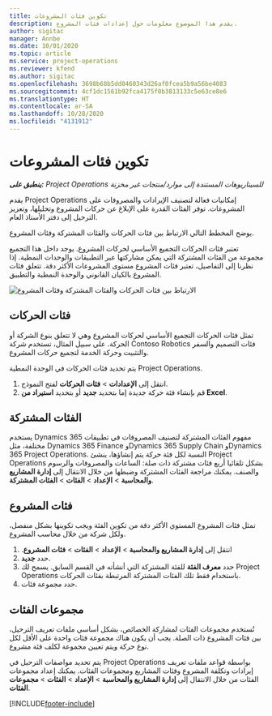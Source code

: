 ```yaml
---
title: تكوين فئات المشروعات
description: يقدم هذا الموضوع معلومات حول إعدادات فئات المشروع.
author: sigitac
manager: Annbe
ms.date: 10/01/2020
ms.topic: article
ms.service: project-operations
ms.reviewer: kfend
ms.author: sigitac
ms.openlocfilehash: 3698b68b5dd0460343d26af0fcea5b9a56be4083
ms.sourcegitcommit: 4cf1dc1561b92fca4175f0b3813133c5e63ce8e6
ms.translationtype: HT
ms.contentlocale: ar-SA
ms.lasthandoff: 10/28/2020
ms.locfileid: "4131912"
---
```

# <a name="configure-project-categories"></a>تكوين فئات المشروعات

_**ينطبق على:** Project Operations للسيناريوهات المستندة إلى موارد/منتجات غير مخزنة‬_

يقدم Project Operations إمكانيات فعالة لتصنيف الإيرادات والمصروفات على المشروعات. توفر الفئات القدرة على الإبلاغ عن حركات المشروع وتحليلها، وتعزيز الترحيل إلى دفتر الأستاذ العام.

يوضح المخطط التالي الارتباط بين فئات الحركات والفئات المشتركة وفئات المشروع. 

تعتبر فئات الحركات التجميع الأساسي لحركات المشروع. يوجد داخل هذا التجميع مجموعة من الفئات المشتركة التي يمكن مشاركتها عبر التطبيقات والوحدات النمطية. إذا نظرنا إلى التفاصيل، تعتبر فئات المشروع مستوى المشروعات الأكثر دقة. تتعلق فئات المشروع بالكيان القانوني والوحدة النمطية والتطبيق.

![الارتباط بين فئات الحركات والفئات المشتركة وفئات المشروع](media/project-categories.png)

## <a name="transaction-categories"></a>فئات الحركات

تمثل فئات الحركات التجميع الأساسي لحركات المشروع وهي لا تتعلق بنوع الشركة أو الحركة. على سبيل المثال، تستخدم شركة Contoso Robotics فئات التصميم والسفر والتثبيت وحركة الخدمة لتجميع حركات المشروع.

يتم تحديد فئات الحركات في الوحدة النمطية Project Operations. 
1. انتقل إلى **الإعدادات** \> **فئات الحركات** لفتح النموذج. 
2. قم بإنشاء فئة حركة جديدة إما بتحديد **جديد** أو بتحديد **استيراد من Excel**.

## <a name="shared-categories"></a>الفئات المشتركة

يستخدم Dynamics 365 مفهوم الفئات المشتركة لتصنيف المصروفات في تطبيقات مختلفة، مثل Dynamics 365 Finance وDynamics 365 Supply Chain وDynamics 365 Project Operations. النسبة لكل فئة حركة يتم إنشاؤها، ينشئ Project Operations بشكل تلقائيا أربع فئات مشتركة ذات صلة: الساعات والمصروفات والرسوم والصنف. يمكنك مراجعة الفئات المشتركة وضبطها من خلال الانتقال إلى **إدارة المشاريع والمحاسبة‬** \> **الإعداد** \> **الفئات** \> **الفئات المشتركة**.

## <a name="project-categories"></a>فئات المشروع

تمثل فئات المشروع المستوي الأكثر دقة من تكوين الفئة ويجب تكوينها بشكل منفصل، ولكل شركة من خلال محاسب المشروع.

1. انتقل إلى **إدارة المشاريع والمحاسبة‬‬‏‫** \> **الإعداد** \> **الفئات** \> **فئات المشروع**.
2. حدد **جديد**.
3. حدد **معرف الفئة** للفئة المشتركة التي أنشأته في القسم السابق. يسمح لك Project Operations باستخدام فقط تلك الفئات المشتركة المرتبطة بفئات الحركات.
4. حدد مجموعة فئات.

## <a name="category-groups"></a>مجموعات الفئات

تُستخدم مجموعات الفئات لمشاركة الخصائص، بشكل أساسي ملفات تعريف الترحيل، بين فئات المشروع ذات الصلة. يجب أن يكون هناك مجموعة فئات واحدة على الأقل لكل نوع حركة ويتم تعيين مجموعة لكلف فئة مشروع.

يتم تحديد مواصفات الترحيل في Project Operations بواسطة قواعد ملفات تعريف إيرادات وتكلفة المشروع وفئات المشاريع ومجموعات الفئات. يمكنك إعداد مجموعات الفئات من خلال الانتقال إلى **إدارة المشاريع والمحاسبة** \> **الإعداد** \> **الفئات** \> **مجموعات الفئات**.


[!INCLUDE[footer-include](../includes/footer-banner.md)]